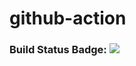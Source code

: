 # github-action

### Build Status Badge: ![](https://github.com/nader-hbo/github-action//actions/workflows/hello.yml/badge.svg)